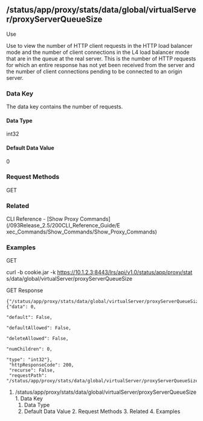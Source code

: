 ## /status/app/proxy/stats/data/global/virtualServer/proxyServerQueueSize

Use

Use to view the number of HTTP client requests in the HTTP load balancer mode
and the number of client connections in the L4 load balancer mode that are in
the queue at the real server. This is the number of HTTP requests for which an
entire response has not yet been received from the server and the number of
client connections pending to be connected to an origin server.

### Data Key

The data key contains the number of requests.

#### Data Type

int32

#### Default Data Value

0

### Request Methods

GET

### Related

CLI Reference - [Show Proxy Commands](/093Release_2.5/200CLI_Reference_Guide/E
xec_Commands/Show_Commands/Show_Proxy_Commands)

### Examples

GET

curl -b cookie.jar -k https://10.1.2.3:8443/lrs/api/v1.0/status/app/proxy/stat
s/data/global/virtualServer/proxyServerQueueSize

GET Response

    
    {"/status/app/proxy/stats/data/global/virtualServer/proxyServerQueueSize": {"data": 0,
                                                                                 "default": False,
                                                                                 "defaultAllowed": False,
                                                                                 "deleteAllowed": False,
                                                                                 "numChildren": 0,
                                                                                 "type": "int32"},
     "httpResponseCode": 200,
     "recurse": False,
     "requestPath": "/status/app/proxy/stats/data/global/virtualServer/proxyServerQueueSize"}
    

  1. /status/app/proxy/stats/data/global/virtualServer/proxyServerQueueSize
    1. Data Key
      1. Data Type
      2. Default Data Value
    2. Request Methods
    3. Related
    4. Examples

